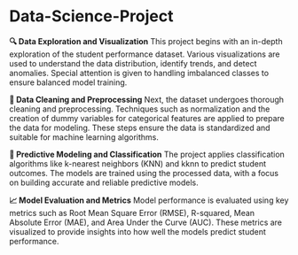 # Data-Science-Project

**🔍 Data Exploration and Visualization**
This project begins with an in-depth exploration of the student performance dataset. Various visualizations are used to understand the data distribution, identify trends, and detect anomalies. Special attention is given to handling imbalanced classes to ensure balanced model training.

**🧹 Data Cleaning and Preprocessing**
Next, the dataset undergoes thorough cleaning and preprocessing. Techniques such as normalization and the creation of dummy variables for categorical features are applied to prepare the data for modeling. These steps ensure the data is standardized and suitable for machine learning algorithms.

**🤖 Predictive Modeling and Classification**
The project applies classification algorithms like k-nearest neighbors (KNN) and kknn to predict student outcomes. The models are trained using the processed data, with a focus on building accurate and reliable predictive models.

**📈 Model Evaluation and Metrics**
Model performance is evaluated using key metrics such as Root Mean Square Error (RMSE), R-squared, Mean Absolute Error (MAE), and Area Under the Curve (AUC). These metrics are visualized to provide insights into how well the models predict student performance.
